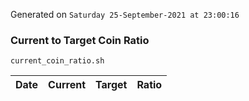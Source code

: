 Generated on `Saturday 25-September-2021 at 23:00:16`

### Current to Target Coin Ratio
`current_coin_ratio.sh`

Date|Current|Target|Ratio
---|---|---|---
